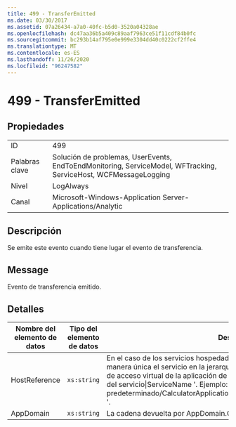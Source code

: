 ```yaml
---
title: 499 - TransferEmitted
ms.date: 03/30/2017
ms.assetid: 07a26434-a7a0-40fc-b5d0-3520a04328ae
ms.openlocfilehash: dc47aa36b5a409c89aaf7963ce51f11cdf84b0fc
ms.sourcegitcommit: bc293b14af795e0e999e3304dd40c0222cf2ffe4
ms.translationtype: MT
ms.contentlocale: es-ES
ms.lasthandoff: 11/26/2020
ms.locfileid: "96247582"
---
```

# <a name="499---transferemitted"></a>499 - TransferEmitted

## <a name="properties"></a>Propiedades  
  
|||  
|-|-|  
|ID|499|  
|Palabras clave|Solución de problemas, UserEvents, EndToEndMonitoring, ServiceModel, WFTracking, ServiceHost, WCFMessageLogging|  
|Nivel|LogAlways|  
|Canal|Microsoft-Windows-Application Server-Applications/Analytic|  
  
## <a name="description"></a>Descripción  

 Se emite este evento cuando tiene lugar el evento de transferencia.  
  
## <a name="message"></a>Message  

 Evento de transferencia emitido.  
  
## <a name="details"></a>Detalles  
  
|Nombre del elemento de datos|Tipo del elemento de datos|Descripción|  
|--------------------|--------------------|-----------------|  
|HostReference|`xs:string`|En el caso de los servicios hospedados en web, este campo identifica de manera única el servicio en la jerarquía web. Su formato se define como ' ruta de acceso virtual de la aplicación de nombre de sitio web&#124;ruta de acceso virtual del servicio&#124;ServiceName '. Ejemplo: ' sitio web predeterminado/CalculatorApplication&#124;/CalculatorService.svc&#124;CalculatorService '.|  
|AppDomain|`xs:string`|La cadena devuelta por AppDomain.CurrentDomain.FriendlyName.|

